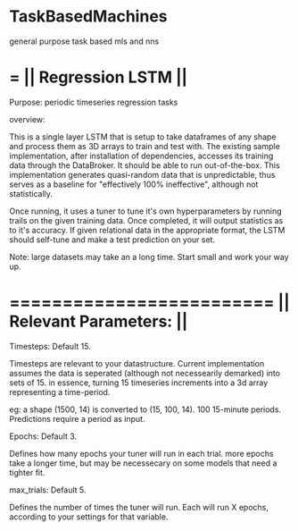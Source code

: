 # TaskBasedMachines
general purpose task based mls and nns


=
|| Regression LSTM  ||
=
 
Purpose: periodic timeseries regression tasks


overview:
 
This is a single layer LSTM that is setup to take dataframes of any shape and process them as 3D arrays to 
train and test with. The existing sample implementation, after installation of dependencies, accesses
its training data through the DataBroker. It should be able to run out-of-the-box. This implementation generates 
quasi-random data that is unpredictable, thus serves as a baseline for "effectively 100% ineffective", although 
not statistically.
 
Once running, it uses a tuner to tune it's own hyperparameters by running trails on the given training data. Once
completed, it will output statistics as to it's accuracy. If given relational data in the appropriate format,
the LSTM should self-tune and make a test prediction on your set.

Note: large datasets may take an a long time. Start small and work your way up.

=========================
|| Relevant Parameters: ||
=========================
Timesteps: Default 15.

Timesteps are relevant to your datastructure. Current implementation assumes the data is seperated 
(although not necessearily demarked) into sets of 15. in essence, turning 15 timeseries increments 
into a 3d array representing a time-period. 

eg: a shape (1500, 14) is converted to (15, 100, 14). 100 15-minute periods. Predictions require a period as input.
 
Epochs: Default 3.
 
Defines how many epochs your tuner will run in each trial. more epochs take a longer time, but may be necessecary on
some models that need a tighter fit.

max_trials: Default 5.

Defines the number of times the tuner will run. Each will run X epochs, according to your settings for that variable.
